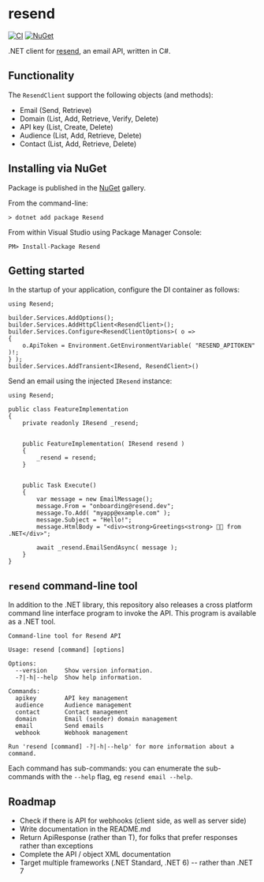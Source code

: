 ﻿resend
==========================================================================

[![CI](https://github.com/filipetoscano/resend.net/workflows/CI/badge.svg)](https://github.com/filipetoscano/resend.net/actions)
[![NuGet](http://img.shields.io/nuget/vpre/resend.svg?label=NuGet)](https://www.nuget.org/packages/Resend/)

.NET client for [resend](https://resend.com), an email API, written in C#.


Functionality
--------------------------------------------------------------------------

The `ResendClient` support the following objects (and methods):

* Email (Send, Retrieve)
* Domain (List, Add, Retrieve, Verify, Delete)
* API key (List, Create, Delete)
* Audience (List, Add, Retrieve, Delete)
* Contact (List, Add, Retrieve, Delete)


Installing via NuGet
--------------------------------------------------------------------------

Package is published in the [NuGet](https://www.nuget.org/packages/Resend/) gallery.

From the command-line:

```
> dotnet add package Resend
```

From within Visual Studio using Package Manager Console:

```
PM> Install-Package Resend
```


Getting started
--------------------------------------------------------------------------

In the startup of your application, configure the DI container as follows:

```
using Resend;

builder.Services.AddOptions();
builder.Services.AddHttpClient<ResendClient>();
builder.Services.Configure<ResendClientOptions>( o =>
{
    o.ApiToken = Environment.GetEnvironmentVariable( "RESEND_APITOKEN" )!;
} );
builder.Services.AddTransient<IResend, ResendClient>()
```


Send an email using the injected `IResend` instance:

```
using Resend;

public class FeatureImplementation
{
    private readonly IResend _resend;


    public FeatureImplementation( IResend resend )
    {
        _resend = resend;
    }


    public Task Execute()
    {
        var message = new EmailMessage();
        message.From = "onboarding@resend.dev";
        message.To.Add( "myapp@example.com" );
        message.Subject = "Hello!";
        message.HtmlBody = "<div><strong>Greetings<strong> 👋🏻 from .NET</div>";

        await _resend.EmailSendAsync( message );
    }
}
```


`resend` command-line tool
--------------------------------------------------------------------------

In addition to the .NET library, this repository also releases a cross platform
command line interface program to invoke the API. This program is available as
a .NET tool.

```
Command-line tool for Resend API

Usage: resend [command] [options]

Options:
  --version     Show version information.
  -?|-h|--help  Show help information.

Commands:
  apikey        API key management
  audience      Audience management
  contact       Contact management
  domain        Email (sender) domain management
  email         Send emails
  webhook       Webhook management

Run 'resend [command] -?|-h|--help' for more information about a command.
```

Each command has sub-commands: you can enumerate the sub-commands with
the `--help` flag, eg `resend email --help`.


Roadmap
--------------------------------------------------------------------------

* Check if there is API for webhooks (client side, as well as server side)
* Write documentation in the README.md
* Return ApiResponse<T> (rather than T), for folks that prefer responses rather than exceptions
* Complete the API / object XML documentation
* Target multiple frameworks (.NET Standard, .NET 6) -- rather than .NET 7
